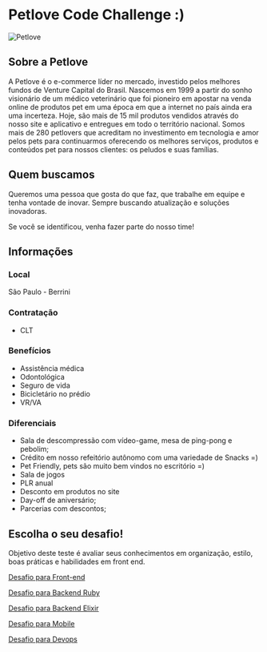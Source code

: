 

# Petlove Code Challenge :)

![Petlove](https://s3.amazonaws.com/gupy5/production/companies/294/career/196/images/mainImage.jpg)

## Sobre a Petlove

A Petlove é o e-commerce líder no mercado, investido pelos melhores fundos de Venture Capital do Brasil. Nascemos em 1999 a partir do sonho visionário de um médico veterinário que foi pioneiro em apostar na venda online de produtos pet em uma época em que a internet no país ainda era uma incerteza. Hoje, são mais de 15 mil produtos vendidos através do nosso site e aplicativo e entregues em todo o território nacional. Somos mais de 280 petlovers que acreditam no investimento em tecnologia e amor pelos pets para continuarmos oferecendo os melhores serviços, produtos e conteúdos pet para nossos clientes: os peludos e suas famílias.


## Quem buscamos

Queremos uma pessoa que gosta do que faz, que trabalhe em equipe e tenha vontade de inovar. Sempre buscando atualização e soluções inovadoras.

Se você se identificou, venha fazer parte do nosso time!

## Informações

### Local
São Paulo - Berrini


### Contratação
- CLT

### Benefícios
- Assistência médica
- Odontológica
- Seguro de vida
- Bicicletário no prédio
- VR/VA

### Diferenciais
- Sala de descompressão com vídeo-game, mesa de ping-pong e pebolim;
- Crédito em nosso refeitório autônomo com uma variedade de Snacks =)
- Pet Friendly, pets são muito bem vindos no escritório =)
- Sala de jogos
- PLR anual
- Desconto em produtos no site
- Day-off de aniversário;
- Parcerias com descontos;

## Escolha o seu desafio!

Objetivo deste teste é avaliar seus conhecimentos em organização, estilo, boas práticas e habilidades em front end.

[Desafio para Front-end](https://github.com/petlove/code-challenge/blob/master/frontend/README.md)

[Desafio para Backend Ruby](https://github.com/petlove/code-challenge/blob/master/backend-ruby/README.md)

[Desafio para Backend Elixir](https://github.com/petlove/code-challenge/blob/master/backend-elixir/README.md)

[Desafio para Mobile](https://github.com/petlove/code-challenge/blob/master/mobile/README.md)

[Desafio para Devops](https://github.com/petlove/code-challenge/blob/master/devops/README.md)
